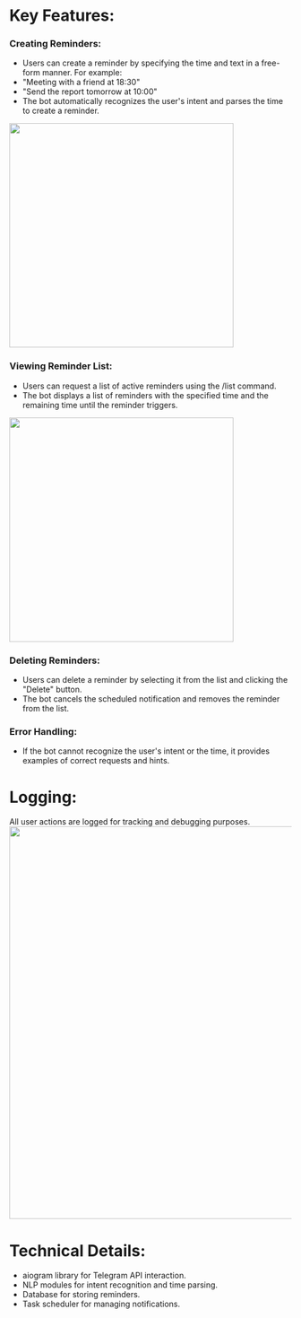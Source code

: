 # Key Features:
### Creating Reminders:

* Users can create a reminder by specifying the time and text in a free-form manner. For example:
* "Meeting with a friend at 18:30"
* "Send the report tomorrow at 10:00"
* The bot automatically recognizes the user's intent and parses the time to create a reminder.
<img src="https://github.com/user-attachments/assets/3f1b0fb0-6bfb-4a2b-bca0-1d3d01a0db03" width="400" />

### Viewing Reminder List:
* Users can request a list of active reminders using the /list command.
* The bot displays a list of reminders with the specified time and the remaining time until the reminder triggers.
<img src="https://github.com/user-attachments/assets/76f25b21-9c21-4f2e-bb6d-9ef56fed498e" width="400" />

### Deleting Reminders:
* Users can delete a reminder by selecting it from the list and clicking the "Delete" button.
* The bot cancels the scheduled notification and removes the reminder from the list.

### Error Handling:
* If the bot cannot recognize the user's intent or the time, it provides examples of correct requests and hints.

# Logging:
All user actions are logged for tracking and debugging purposes.
<img src="https://github.com/user-attachments/assets/f1a5e36c-e94f-4f7c-8504-9875ddc509e5" width="700" />

# Technical Details:
* aiogram library for Telegram API interaction.
* NLP modules for intent recognition and time parsing.
* Database for storing reminders.
* Task scheduler for managing notifications.
